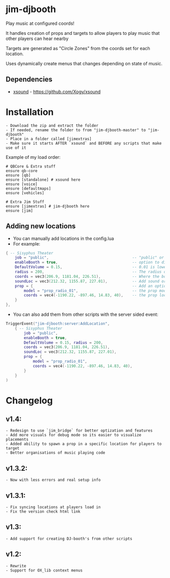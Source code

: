 # jim-djbooth
Play music at configured coords!

It handles creation of props and targets to allow players to play music that other players can hear nearby

Targets are generated as "Circle Zones" from the coords set for each location.

Uses dynamically create menus that changes depending on state of music.

## Dependencies
- [xsound](https://github.com/Xogy/xsound) -  https://github.com/Xogy/xsound

# Installation
    - Download the zip and extract the folder
    - If needed, rename the folder to from "jim-djbooth-master" to "jim-djbooth"
    - Place in a folder called [jimextras]
    - Make sure it starts AFTER `xsound` and BEFORE any scripts that make use of it

Example of my load order:
```
# QBCore & Extra stuff
ensure qb-core
ensure [qb]
ensure [standalone] # xsound here
ensure [voice]
ensure [defaultmaps]
ensure [vehicles]

# Extra Jim Stuff
ensure [jimextras] # jim-djbooth here
ensure [jim]
```

## Adding new locations
- You can manually add locations in the config.lua
- For example:
```lua
{ -- Sisyphus Theater
    job = "public",                                     -- "public" or nil makes it so anyone can add music.
    enableBooth = true,                                 -- option to disable rather than deleting code
    DefaultVolume = 0.15,                               -- 0.01 is lowest, 1.0 is max
    radius = 200,                                       -- The radius of the sound from the booth
    coords = vec3(206.9, 1181.04, 226.51),              -- Where the booth target is located
    soundLoc = vec3(212.32, 1155.87, 227.01),           -- Add sound origin location (optional)
    prop = {                                            -- Add an optional prop for players to target
        model = "prop_radio_01",                        -- the prop model
        coords = vec4(-1190.22, -897.46, 14.83, 40),    -- the prop location and heading
    }
},
```
- You can also add them from other scripts with the server sided event:
```lua
TriggerEvent("jim-djbooth:server:AddLocation",
    { -- Sisyphus Theater
        job = "public",
        enableBooth = true,
        DefaultVolume = 0.15, radius = 200,
        coords = vec3(206.9, 1181.04, 226.51),
        soundLoc = vec3(212.32, 1155.87, 227.01),
        prop = {
            model = "prop_radio_01",
            coords = vec4(-1190.22, -897.46, 14.83, 40),
        }
    }
)
```

# Changelog
## v1.4:
    - Redesign to use `jim_bridge` for better optization and features
    - Add more visuals for debug mode so its easier to visualize placements
    - Added ability to spawn a prop in a specific location for players to target
    - Better organisations of music playing code

## v1.3.2:
    - Now with less errors and real setup info

## v1.3.1:
    - Fix syncing locations at players load in
    - Fix the version check html link

## v1.3:
    - Add support for creating DJ-booth's from other scripts

## v1.2:
    - Rewrite
    - Support for OX_lib context menus
